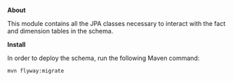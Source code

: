 **About**

This module contains all the JPA classes necessary to interact with the
fact and dimension tables in the schema.

**Install**

In order to deploy the schema, run the following Maven command:

    mvn flyway:migrate